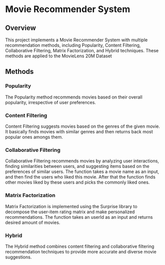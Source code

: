 # Movie Recommender System

## Overview

This project implements a Movie Recommender System with multiple recommendation methods, including Popularity, Content Filtering, Collaborative Filtering, Matrix Factorization, and Hybrid techniques. These methods are applied to the MovieLens 20M Dataset


## Methods

### Popularity
The Popularity method recommends movies based on their overall popularity, irrespective of user preferences.

### Content Filtering
Content Filtering suggests movies based on the genres of the given movie. It basically finds movies with similar genres and then returns back most popular ones amongs them.

### Collaborative Filtering
Collaborative Filtering recommends movies by analyzing user interactions, finding similarities between users, and suggesting items based on the preferences of similar users. The function takes a movie name as an input, and then find the users who liked this movie. After that the function finds other movies liked by these users and picks the commonly liked ones.

### Matrix Factorization
Matrix Factorization is implemented using the Surprise library to decompose the user-item rating matrix and make personalized recommendations. The function takes an userId as an input and returns desired amount of movies. 

### Hybrid
The Hybrid method combines content filtering and collaborative filtering recommendation techniques to provide more accurate and diverse movie suggestions.

